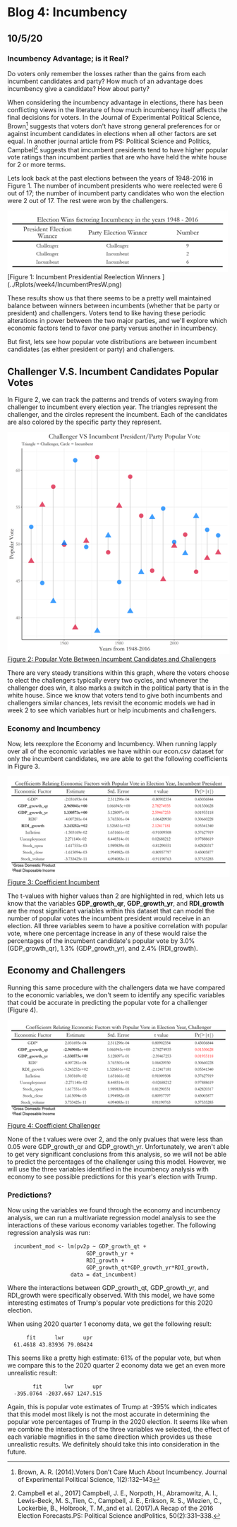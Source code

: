 # Blog 4: Incumbency
## 10/5/20

### Incumbency Advantage; is it Real?

Do voters only remember the losses rather than the gains from each incumbent candidates and party? How much of an advantage does incumbency give a candidate? How about party?

When considering the incumbency advantage in elections, there has been conflicting views in the literature of how much incumbency itself affects the final decisions for voters. In the Journal of Experimental Political Science, Brown[^1] suggests that voters don't have strong general preferences for or against incumbent candidates in elections when all other factors are set equal. In another journal article from PS: Political Science and Politics, Campbell[^2] suggests that imcumbent presidents tend to have higher popular vote ratings than incumbent parties that are who have held the white house for 2 or more terms.

Lets look back at the past elections between the years of 1948-2016 in Figure 1. The number of incumbent presidents who were reelected were 6 out of 17; the number of incumbent party candidates who won the election were 2 out of 17. The rest were won by the challengers.

<img src="../Rplots/week4/IncumbentPresW.png" width="500">
[Figure 1: Incumbent Presidential Reelection Winners ](../Rplots/week4/IncumbentPresW.png)

These results show us that there seems to be a pretty well maintained balance between winners between incumbents (whether that be party or president) and challengers. Voters tend to like having these periodic alterations in power between the two major parties, and we'll explore which economic factors tend to favor one party versus another in incumbency.

But first, lets see how popular vote distributions are between incumbent candidates (as either president or party) and challengers.

## Challenger V.S. Incumbent Candidates Popular Votes

In Figure 2, we can track the patterns and trends of voters swaying from challenger to incumbent every election year. The triangles represent the challenger, and the circles represent the incumbent. Each of the candidates are also colored by the specific party they represent. 

![](../Rplots/week4/ChallengerVsIncumbent.png)
[Figure 2: Popular Vote Between Incumbent Candidates and Challengers](../Rplots/week4/ChallengerVsIncumbent.png)

There are very steady transitions within this graph, where the voters choose to elect the challengers typically every two cycles, and whenever the challenger does win, it also marks a switch in the political party that is in the white house. Since we know that voters tend to give both incumbents and challengers similar chances, lets revisit the economic models we had in week 2 to see which variables hurt or help incubments and challengers.

### Economy and Incumbency

Now, lets reexplore the Economy and Incumbency. When running lapply over all of the economic variables we have within our econ.csv dataset for only the incumbent candidates, we are able to get the following coefficients in Figure 3.

![](../Rplots/week4/Coefficients_Incumbent.png)
[Figure 3: Coefficient Incumbent](../Rplots/week4/Coefficients_Incumbent.png)

The t-values with higher values than 2 are highlighted in red, which lets us know that the variables **GDP_growth_qr**, **GDP_growth_yr**, and **RDI_growth** are the most significant variables within this dataset that can model the number of popular votes the incumbent president would receive in an election. All three variables seem to have a positive correlation with popular vote, where one percentage increase in any of these would raise the percentages of the incumbent candidate's popular vote by 3.0% (GDP_growth_qr), 1.3% (GDP_growth_yr), and 2.4% (RDI_growth).

## Economy and Challengers

Running this same procedure with the challengers data we have compared to the economic variables, we don't seem to identify any specific variables that could be accurate in predicting the popular vote for a challenger (Figure 4). 

![](../Rplots/week4/Coefficients_Challenger.png)
[Figure 4: Coefficient Challenger](../Rplots/week4/Coefficients_Challenger.png)

None of the t values were over 2, and the only pvalues that were less than 0.05 were GDP_growth_qr and GDP_growth_yr. Unfortunately, we aren't able to get very significant conclusions from this analysis, so we will not be able to predict the percentages of the challenger using this model. However, we will use the three variables identified in the incumbency analysis with economy to see possible predictions for this year's election with Trump.

### Predictions?

Now using the variables we found through the economy and incumbency analysis, we can run a multivariate regression model analysis to see the interactions of these various economy variables together. The following regression analysis was run:
```
  incumbent_mod <- lm(pv2p ~ GDP_growth_qt +
                         GDP_growth_yr + 
                         RDI_growth +
                         GDP_growth_qt*GDP_growth_yr*RDI_growth, 
                    data = dat_incumbent)
```
Where the interactions between GDP_growth_qt, GDP_growth_yr, and RDI_growth were specifically observed. With this model, we have some interesting estimates of Trump's popular vote predictions for this 2020 election.

When using 2020 quarter 1 economy data, we get the following result:
```
      fit      lwr      upr
  61.4618 43.83936 79.08424
```
This seems like a pretty high estimate: 61% of the popular vote, but when we compare this to the 2020 quarter 2 economy data we get an even more unrealistic result:
```
        fit       lwr      upr
  -395.0764 -2037.667 1247.515
```
Again, this is popular vote estimates of Trump at -395% which indicates that this model most likely is not the most accurate in determining the popular vote percentages of Trump in the 2020 election. It seems like when we combine the interactions of the three variables we selected, the effect of each variable magnifies in the same direction which provides us these unrealistic results. We definitely should take this into consideration in the future.

[^1]: Brown, A. R. (2014).Voters Don’t Care Much About Incumbency. Journal of Experimental Political Science, 1(2):132–143

[^2]: Campbell et al., 2017] Campbell, J. E., Norpoth, H., Abramowitz, A. I., Lewis-Beck, M. S.,Tien, C., Campbell, J. E., Erikson, R. S., Wlezien, C., Lockerbie, B., Holbrook, T. M.,and et al. (2017).A Recap of the 2016 Election Forecasts.PS: Political Science andPolitics, 50(2):331–338.